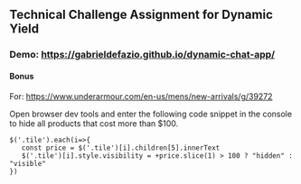 ## Technical Challenge Assignment for Dynamic Yield
### Demo: https://gabrieldefazio.github.io/dynamic-chat-app/

#### Bonus
For:
https://www.underarmour.com/en-us/mens/new-arrivals/g/39272

 Open browser dev tools and enter the following code snippet in the console to hide all products that cost more than $100.
```
$('.tile').each(i=>{
   const price = $('.tile')[i].children[5].innerText
   $('.tile')[i].style.visibility = +price.slice(1) > 100 ? "hidden" : "visible"
})

